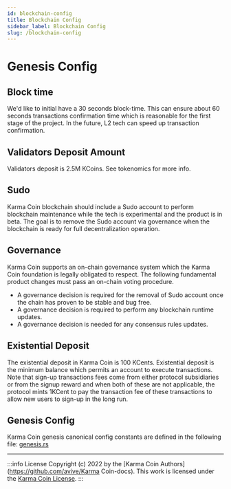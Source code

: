 ```yaml
---
id: blockchain-config
title: Blockchain Config
sidebar_label: Blockchain Config
slug: /blockchain-config
---
```


# Genesis Config


## Block time
We'd like to initial have a 30 seconds block-time. This can ensure about 60 seconds transactions confirmation time which is reasonable for the first stage of the project. In the future, L2 tech can speed up transaction confirmation.

## Validators Deposit Amount
Validators deposit is 2.5M KCoins. See tokenomics for more info.

## Sudo
Karma Coin blockchain should include a Sudo account to perform blockchain maintenance while the tech is experimental and the product is in beta. The goal is to remove the Sudo account via governance when the blockchain is ready for full decentralization operation.

## Governance
Karma Coin supports an on-chain governance system which the Karma Coin foundation is legally obligated to respect.
The following fundamental product changes must pass an on-chain voting procedure.

- A governance decision is required for the removal of Sudo account once the chain has proven to be stable and bug free.
- A governance decision is required to perform any blockchain runtime updates.
- A governance decision is needed for any consensus rules updates.

## Existential Deposit
The existential deposit in Karma Coin is 100 KCents. Existential deposit is the minimum balance which permits an account to execute transactions. Note that sign-up transactions fees come from either protocol subsidiaries or from the signup reward and when both of these are not applicable, the protocol mints 1KCent to pay the transaction fee of these transactions to allow new users to sign-up in the long run.

## Genesis Config
Karma Coin genesis canonical config constants are defined in the following file: [genesis.rs](https://github.com/avive/KarmaCoin/blob/main/crates/base/src/genesis_config_service.rs)



---
:::info License
Copyright (c) 2022 by the [Karma Coin Authors](https://github.com/avive/Karma Coin-docs). This work is licensed under the [Karma Coin License](/docs/license).
:::
